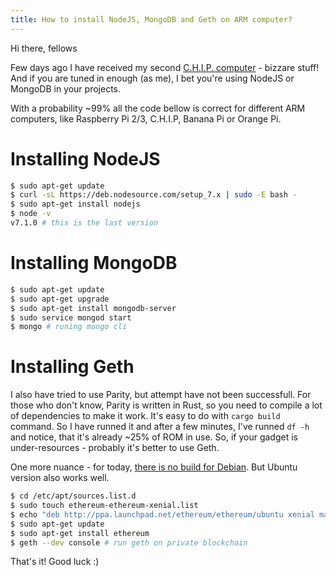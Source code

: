 ```yaml
---
title: How to install NodeJS, MongoDB and Geth on ARM computer?
---
```


Hi there, fellows

Few days ago I have received my second [C.H.I.P. computer](https://getchip.com) - bizzare stuff! And if you are tuned in enough (as me), I bet you're using NodeJS or MongoDB in your projects.

With a probability ~99% all the code bellow is correct for different ARM computers, like Raspberry Pi 2/3, C.H.I.P, Banana Pi or Orange Pi.

# Installing NodeJS

```bash
$ sudo apt-get update
$ curl -sL https://deb.nodesource.com/setup_7.x | sudo -E bash -
$ sudo apt-get install nodejs
$ node -v
v7.1.0 # this is the last version
```

# Installing MongoDB

```bash
$ sudo apt-get update
$ sudo apt-get upgrade
$ sudo apt-get install mongodb-server
$ sudo service mongod start
$ mongo # runing mongo cli
```

# Installing Geth

I also have tried to use Parity, but attempt have not been successfull. For those who don't know, Parity is written in Rust, so you need to compile a lot of dependencies to make it work.
It's easy to do with `cargo build` command. So I have runned it and after a few minutes, I've runned `df -h` and notice, that it's already ~25% of ROM in use. So, if your gadget is under-resources - probably it's better to use Geth.

One more nuance - for today, [there is no build for Debian](https://www.reddit.com/r/ethereum/comments/3fzatx/cannot_install_ethgeth_on_debian/). But Ubuntu version also works well.

```bash
$ cd /etc/apt/sources.list.d
$ sudo touch ethereum-ethereum-xenial.list
$ echo "deb http://ppa.launchpad.net/ethereum/ethereum/ubuntu xenial main \n # deb-src http://ppa.launchpad.net/ethereum/ethereum/ubuntu jessie main" > ethereum-ethereum-xenial.list
$ sudo apt-get update
$ sudo apt-get install ethereum
$ geth --dev console # run geth on private blockchain
```

That's it! Good luck :)
